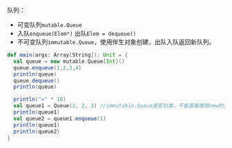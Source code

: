 队列：

- 可变队列`mutable.Queue`
- 入队`enqueue(Elem*)` 出队`Elem = dequeue()`
- 不可变队列`immutable.Queue`，使用伴生对象创建，出队入队返回新队列。

```scala
def main(args: Array[String]): Unit = {
  val queue = new mutable.Queue[Int]()
  queue.enqueue(1,2,3,4)
  println(queue)
  queue.dequeue()
  println(queue)

  println("=" * 16)
  val queue1 = Queue(1, 2, 3) //immutable.Queue是密封类，不能直接使用new的方式创建对象，需要使用伴生对象
  println(queue1)
  val queue2 = queue1.enqueue(1)
  println(queue1)
  println(queue2)
}
```